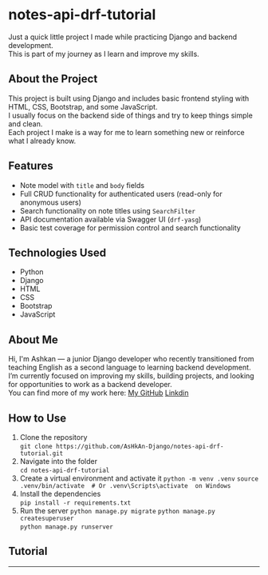 # notes-api-drf-tutorial


Just a quick little project I made while practicing Django and backend development.  
This is part of my journey as I learn and improve my skills.

## About the Project

This project is built using Django and includes basic frontend styling with HTML, CSS, Bootstrap, and some JavaScript.  
I usually focus on the backend side of things and try to keep things simple and clean.  
Each project I make is a way for me to learn something new or reinforce what I already know.

## Features

- Note model with `title` and `body` fields
- Full CRUD functionality for authenticated users (read-only for anonymous users)
- Search functionality on note titles using `SearchFilter`
- API documentation available via Swagger UI (`drf-yasg`)
- Basic test coverage for permission control and search functionality

## Technologies Used

- Python
- Django
- HTML
- CSS
- Bootstrap
- JavaScript

## About Me

Hi, I'm Ashkan — a junior Django developer who recently transitioned from teaching English as a second language to learning backend development.  
I’m currently focused on improving my skills, building projects, and looking for opportunities to work as a backend developer.  
You can find more of my work here: [My GitHub](https://github.com/AsHkAn-Django)
[Linkdin](in/ashkan-ahrari-146080150)

## How to Use

1. Clone the repository  
   `git clone https://github.com/AsHkAn-Django/notes-api-drf-tutorial.git`
2. Navigate into the folder  
   `cd notes-api-drf-tutorial`
3. Create a virtual environment and activate it
   `python -m venv .venv`
   `source .venv/bin/activate  # Or .venv\Scripts\activate  on Windows`
4. Install the dependencies  
   `pip install -r requirements.txt`
5. Run the server
   `python manage.py migrate`
   `python manage.py createsuperuser`  
   `python manage.py runserver`

## Tutorial 


---
